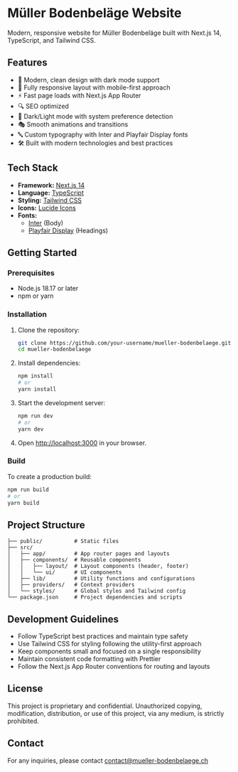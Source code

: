 # Müller Bodenbeläge Website

Modern, responsive website for Müller Bodenbeläge built with Next.js 14, TypeScript, and Tailwind CSS.

## Features

- 🎨 Modern, clean design with dark mode support
- 📱 Fully responsive layout with mobile-first approach
- ⚡ Fast page loads with Next.js App Router
- 🔍 SEO optimized
- 🌙 Dark/Light mode with system preference detection
- 🎭 Smooth animations and transitions
- 🔤 Custom typography with Inter and Playfair Display fonts
- 🛠️ Built with modern technologies and best practices

## Tech Stack

- **Framework:** [Next.js 14](https://nextjs.org/)
- **Language:** [TypeScript](https://www.typescriptlang.org/)
- **Styling:** [Tailwind CSS](https://tailwindcss.com/)
- **Icons:** [Lucide Icons](https://lucide.dev/)
- **Fonts:** 
  - [Inter](https://fonts.google.com/specimen/Inter) (Body)
  - [Playfair Display](https://fonts.google.com/specimen/Playfair+Display) (Headings)

## Getting Started

### Prerequisites

- Node.js 18.17 or later
- npm or yarn

### Installation

1. Clone the repository:
   ```bash
   git clone https://github.com/your-username/mueller-bodenbelaege.git
   cd mueller-bodenbelaege
   ```

2. Install dependencies:
   ```bash
   npm install
   # or
   yarn install
   ```

3. Start the development server:
   ```bash
   npm run dev
   # or
   yarn dev
   ```

4. Open [http://localhost:3000](http://localhost:3000) in your browser.

### Build

To create a production build:

```bash
npm run build
# or
yarn build
```

## Project Structure

```
├── public/          # Static files
├── src/
│   ├── app/         # App router pages and layouts
│   ├── components/  # Reusable components
│   │   ├── layout/  # Layout components (header, footer)
│   │   └── ui/      # UI components
│   ├── lib/         # Utility functions and configurations
│   ├── providers/   # Context providers
│   └── styles/      # Global styles and Tailwind config
└── package.json     # Project dependencies and scripts
```

## Development Guidelines

- Follow TypeScript best practices and maintain type safety
- Use Tailwind CSS for styling following the utility-first approach
- Keep components small and focused on a single responsibility
- Maintain consistent code formatting with Prettier
- Follow the Next.js App Router conventions for routing and layouts

## License

This project is proprietary and confidential. Unauthorized copying, modification, distribution, or use of this project, via any medium, is strictly prohibited.

## Contact

For any inquiries, please contact [contact@mueller-bodenbelaege.ch](mailto:contact@mueller-bodenbelaege.ch)
